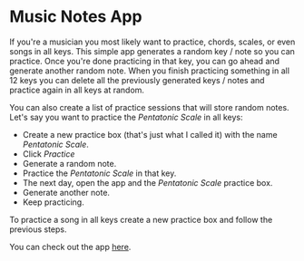 # Music Notes App

If you're a musician you most likely want to practice, chords, scales, or even songs in all keys. 
This simple app generates a random key / note so you can practice. Once you're done practicing in that key, you can go ahead and generate another random note. 
When you finish practicing something in all 12 keys you can delete all the previously generated keys / notes and practice again in all keys at random. 

You can also create a list of practice sessions that will store random notes. 
Let's say you want to practice the *Pentatonic Scale* in all keys: 

- Create a new practice box (that's just what I called it) with the name *Pentatonic Scale*. 
- Click *Practice*
- Generate a random note. 
- Practice the *Pentatonic Scale* in that key. 
- The next day, open the app and the *Pentatonic Scale* practice box. 
- Generate another note. 
- Keep practicing. 

To practice a song in all keys create a new practice box and follow the previous steps. 

You can check out the app [here](https://edypaul.github.io/music-notes-app/).
